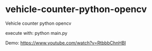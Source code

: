 # vehicle-counter-python-opencv
Vehicle counter python opencv

execute with: python main.py

Demo: https://www.youtube.com/watch?v=RtbbbChnHBI
